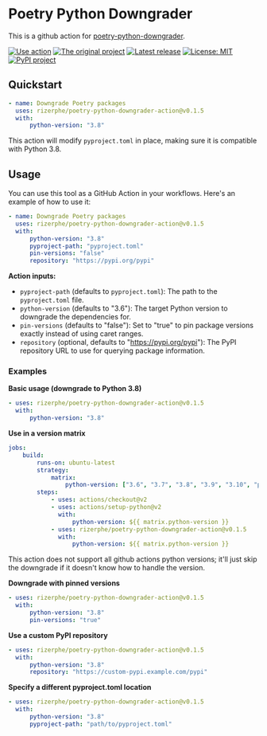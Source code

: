 # Poetry Python Downgrader

This is a github action for [poetry-python-downgrader](https://github.com/rizerphe/poetry-python-downgrader).

[![Use action](https://img.shields.io/badge/Use_action-gray?style=flat-square&logo=GitHub%20Actions)](https://github.com/marketplace/actions/poetry-python-downgrader)
[![The original project](https://img.shields.io/badge/The_original_project-gray?style=flat-square&logo=GitHub)](https://github.com/rizerphe/poetry-python-downgrader)
[![Latest release](https://flat.badgen.net/github/release/rizerphe/poetry-python-downgrader-action)](https://github.com/rizerphe/poetry-python-downgrader-action/releases)
[![License: MIT](https://flat.badgen.net/github/license/rizerphe/poetry-python-downgrader-action)](https://opensource.org/licenses/MIT)
[![PyPI project](https://flat.badgen.net/pypi/v/poetry-python-downgrader)](https://badge.fury.io/py/poetry-python-downgrader)

## Quickstart

```yaml
- name: Downgrade Poetry packages
  uses: rizerphe/poetry-python-downgrader-action@v0.1.5
  with:
      python-version: "3.8"
```

This action will modify `pyproject.toml` in place, making sure it is compatible with Python 3.8.

## Usage

You can use this tool as a GitHub Action in your workflows. Here's an example of how to use it:

```yaml
- name: Downgrade Poetry packages
  uses: rizerphe/poetry-python-downgrader-action@v0.1.5
  with:
      python-version: "3.8"
      pyproject-path: "pyproject.toml"
      pin-versions: "false"
      repository: "https://pypi.org/pypi"
```

**Action inputs:**

-   `pyproject-path` (defaults to `pyproject.toml`): The path to the `pyproject.toml` file.
-   `python-version` (defaults to "3.6"): The target Python version to downgrade the dependencies for.
-   `pin-versions` (defaults to "false"): Set to "true" to pin package versions exactly instead of using caret ranges.
-   `repository` (optional, defaults to "https://pypi.org/pypi"): The PyPI repository URL to use for querying package information.

### Examples

**Basic usage (downgrade to Python 3.8)**

```yaml
- uses: rizerphe/poetry-python-downgrader-action@v0.1.5
  with:
      python-version: "3.8"
```

**Use in a version matrix**

```yaml
jobs:
    build:
        runs-on: ubuntu-latest
        strategy:
            matrix:
                python-version: ["3.6", "3.7", "3.8", "3.9", "3.10", "pypy3.10"]
        steps:
            - uses: actions/checkout@v2
            - uses: actions/setup-python@v2
              with:
                  python-version: ${{ matrix.python-version }}
            - uses: rizerphe/poetry-python-downgrader-action@v0.1.5
              with:
                  python-version: ${{ matrix.python-version }}
```

This action does not support all github actions python versions; it'll just skip the downgrade if it doesn't know how to handle the version.

**Downgrade with pinned versions**

```yaml
- uses: rizerphe/poetry-python-downgrader-action@v0.1.5
  with:
      python-version: "3.8"
      pin-versions: "true"
```

**Use a custom PyPI repository**

```yaml
- uses: rizerphe/poetry-python-downgrader-action@v0.1.5
  with:
      python-version: "3.8"
      repository: "https://custom-pypi.example.com/pypi"
```

**Specify a different pyproject.toml location**

```yaml
- uses: rizerphe/poetry-python-downgrader-action@v0.1.5
  with:
      python-version: "3.8"
      pyproject-path: "path/to/pyproject.toml"
```
